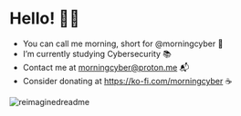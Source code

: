 # Hello! 👋🏼

- You can call me morning, short for @morningcyber 🚀
- I’m currently studying Cybersecurity 📚
- Contact me at morningcyber@proton.me 📬
- Consider donating at https://ko-fi.com/morningcyber ☕
  
<img src="https://myreadme.vercel.app/api/embed/morningcyber?panels=userstatistics,toprepositories,toplanguages,commitgraph" alt="reimaginedreadme" />

